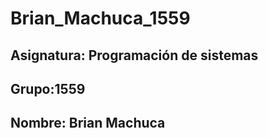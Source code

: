 # Brian_Machuca_1559
## Asignatura: Programación de sistemas  
## Grupo:1559  
## Nombre: Brian Machuca
